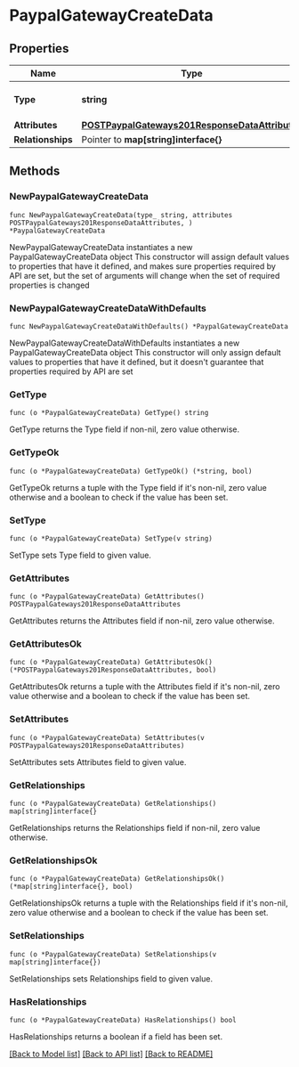 # PaypalGatewayCreateData

## Properties

Name | Type | Description | Notes
------------ | ------------- | ------------- | -------------
**Type** | **string** | The resource&#39;s type | 
**Attributes** | [**POSTPaypalGateways201ResponseDataAttributes**](POSTPaypalGateways201ResponseDataAttributes.md) |  | 
**Relationships** | Pointer to **map[string]interface{}** |  | [optional] 

## Methods

### NewPaypalGatewayCreateData

`func NewPaypalGatewayCreateData(type_ string, attributes POSTPaypalGateways201ResponseDataAttributes, ) *PaypalGatewayCreateData`

NewPaypalGatewayCreateData instantiates a new PaypalGatewayCreateData object
This constructor will assign default values to properties that have it defined,
and makes sure properties required by API are set, but the set of arguments
will change when the set of required properties is changed

### NewPaypalGatewayCreateDataWithDefaults

`func NewPaypalGatewayCreateDataWithDefaults() *PaypalGatewayCreateData`

NewPaypalGatewayCreateDataWithDefaults instantiates a new PaypalGatewayCreateData object
This constructor will only assign default values to properties that have it defined,
but it doesn't guarantee that properties required by API are set

### GetType

`func (o *PaypalGatewayCreateData) GetType() string`

GetType returns the Type field if non-nil, zero value otherwise.

### GetTypeOk

`func (o *PaypalGatewayCreateData) GetTypeOk() (*string, bool)`

GetTypeOk returns a tuple with the Type field if it's non-nil, zero value otherwise
and a boolean to check if the value has been set.

### SetType

`func (o *PaypalGatewayCreateData) SetType(v string)`

SetType sets Type field to given value.


### GetAttributes

`func (o *PaypalGatewayCreateData) GetAttributes() POSTPaypalGateways201ResponseDataAttributes`

GetAttributes returns the Attributes field if non-nil, zero value otherwise.

### GetAttributesOk

`func (o *PaypalGatewayCreateData) GetAttributesOk() (*POSTPaypalGateways201ResponseDataAttributes, bool)`

GetAttributesOk returns a tuple with the Attributes field if it's non-nil, zero value otherwise
and a boolean to check if the value has been set.

### SetAttributes

`func (o *PaypalGatewayCreateData) SetAttributes(v POSTPaypalGateways201ResponseDataAttributes)`

SetAttributes sets Attributes field to given value.


### GetRelationships

`func (o *PaypalGatewayCreateData) GetRelationships() map[string]interface{}`

GetRelationships returns the Relationships field if non-nil, zero value otherwise.

### GetRelationshipsOk

`func (o *PaypalGatewayCreateData) GetRelationshipsOk() (*map[string]interface{}, bool)`

GetRelationshipsOk returns a tuple with the Relationships field if it's non-nil, zero value otherwise
and a boolean to check if the value has been set.

### SetRelationships

`func (o *PaypalGatewayCreateData) SetRelationships(v map[string]interface{})`

SetRelationships sets Relationships field to given value.

### HasRelationships

`func (o *PaypalGatewayCreateData) HasRelationships() bool`

HasRelationships returns a boolean if a field has been set.


[[Back to Model list]](../README.md#documentation-for-models) [[Back to API list]](../README.md#documentation-for-api-endpoints) [[Back to README]](../README.md)


